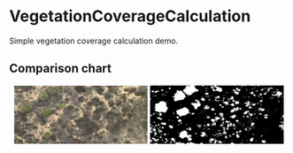 # VegetationCoverageCalculation
Simple vegetation coverage calculation demo.

## Comparison chart
<div align="center">
  <img src="/img/raw.png" width="48%" alt="Raw">
  <img src="/img/result.png" width="48%" alt="Result">
</div>
